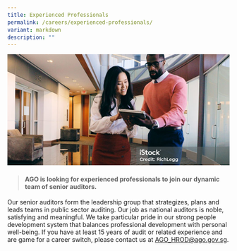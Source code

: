 ```yaml
---
title: Experienced Professionals
permalink: /careers/experienced-professionals/
variant: markdown
description: ""
---
```

![](/images/banner_experienced_professionals.png)

> #### **AGO is looking for experienced professionals to join our dynamic team of senior auditors.** 

Our senior auditors form the leadership group that strategizes, plans and leads teams in public sector auditing. Our job as national auditors is noble, satisfying and meaningful. We take particular pride in our strong people development system that balances professional development with personal well-being. If you have at least 15 years of audit or related experience and are game for a career switch, please contact us at [AGO_HROD@ago.gov.sg](mailto:AGO_HROD@ago.gov.sg).